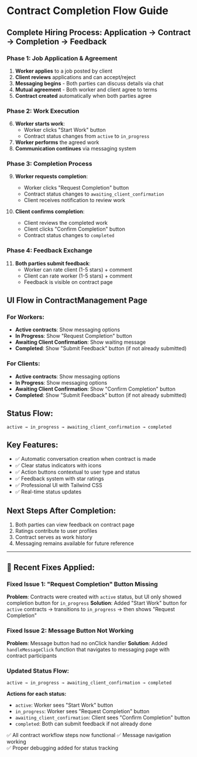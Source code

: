# Contract Completion Flow Guide

## Complete Hiring Process: Application → Contract → Completion → Feedback

### Phase 1: Job Application & Agreement

1. **Worker applies** to a job posted by client
2. **Client reviews** applications and can accept/reject
3. **Messaging begins** - Both parties can discuss details via chat
4. **Mutual agreement** - Both worker and client agree to terms
5. **Contract created** automatically when both parties agree

### Phase 2: Work Execution

6. **Worker starts work**:
   - Worker clicks "Start Work" button
   - Contract status changes from `active` to `in_progress`
7. **Worker performs** the agreed work
8. **Communication continues** via messaging system

### Phase 3: Completion Process

9. **Worker requests completion**:

   - Worker clicks "Request Completion" button
   - Contract status changes to `awaiting_client_confirmation`
   - Client receives notification to review work

10. **Client confirms completion**:
    - Client reviews the completed work
    - Client clicks "Confirm Completion" button
    - Contract status changes to `completed`

### Phase 4: Feedback Exchange

11. **Both parties submit feedback**:
    - Worker can rate client (1-5 stars) + comment
    - Client can rate worker (1-5 stars) + comment
    - Feedback is visible on contract page

## UI Flow in ContractManagement Page

### For Workers:

- **Active contracts**: Show messaging options
- **In Progress**: Show "Request Completion" button
- **Awaiting Client Confirmation**: Show waiting message
- **Completed**: Show "Submit Feedback" button (if not already submitted)

### For Clients:

- **Active contracts**: Show messaging options
- **In Progress**: Show messaging options
- **Awaiting Client Confirmation**: Show "Confirm Completion" button
- **Completed**: Show "Submit Feedback" button (if not already submitted)

## Status Flow:

```
active → in_progress → awaiting_client_confirmation → completed
```

## Key Features:

- ✅ Automatic conversation creation when contract is made
- ✅ Clear status indicators with icons
- ✅ Action buttons contextual to user type and status
- ✅ Feedback system with star ratings
- ✅ Professional UI with Tailwind CSS
- ✅ Real-time status updates

## Next Steps After Completion:

1. Both parties can view feedback on contract page
2. Ratings contribute to user profiles
3. Contract serves as work history
4. Messaging remains available for future reference

---

## 🔧 Recent Fixes Applied:

### Fixed Issue 1: "Request Completion" Button Missing

**Problem**: Contracts were created with `active` status, but UI only showed completion button for `in_progress`
**Solution**: Added "Start Work" button for `active` contracts → transitions to `in_progress` → then shows "Request Completion"

### Fixed Issue 2: Message Button Not Working

**Problem**: Message button had no onClick handler
**Solution**: Added `handleMessageClick` function that navigates to messaging page with contract participants

### Updated Status Flow:

```
active → in_progress → awaiting_client_confirmation → completed
```

**Actions for each status:**

- `active`: Worker sees "Start Work" button
- `in_progress`: Worker sees "Request Completion" button
- `awaiting_client_confirmation`: Client sees "Confirm Completion" button
- `completed`: Both can submit feedback if not already done

✅ All contract workflow steps now functional
✅ Message navigation working  
✅ Proper debugging added for status tracking
